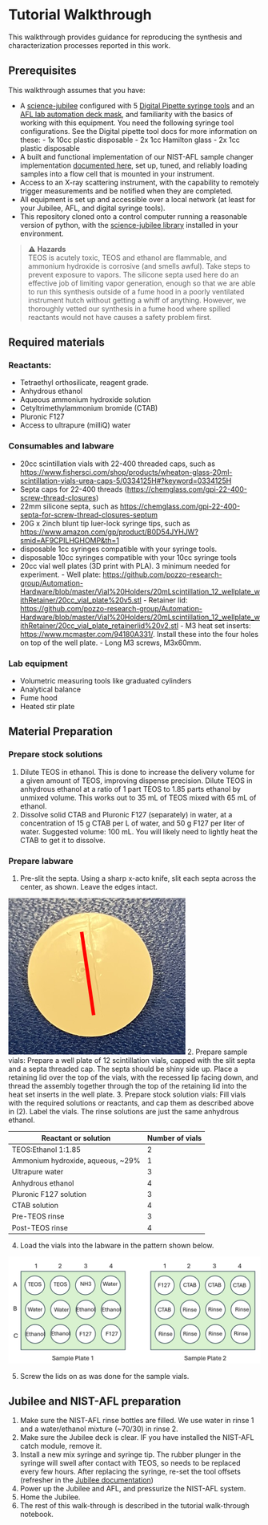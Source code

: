 # Tutorial Walkthrough

This walkthrough provides guidance for reproducing the synthesis and characterization processes reported in this work. 

## Prerequisites
This walkthrough assumes that you have:
- A [science-jubilee](https://science-jubilee.readthedocs.io/en/latest/index.html) configured with 5 [Digital Pipette syringe tools](https://science-jubilee.readthedocs.io/en/latest/building/http_syringe.html) and an [AFL lab automation deck mask](https://github.com/machineagency/science-jubilee/blob/main/tool_library/bed_plate/fabrication_files/AFL_deck_plate.svg), and familiarity with the basics of working with this equipment. You need the following syringe tool configurations. See the Digital pipette tool docs for more information on these:
        - 1x 10cc plastic disposable
        - 2x 1cc Hamilton glass 
        - 2x 1cc plastic disposable
- A built and functional implementation of our NIST-AFL sample changer implementation [documented here](https://github.com/pozzo-research-group/AFL-sample-loader), set up, tuned, and reliably loading samples into a flow cell that is mounted in your instrument.
- Access to an X-ray scattering instrument, with the capability to remotely trigger measurements and be notified when they are completed. 
- All equipment is set up and accessible over a local network (at least for your Jubilee, AFL, and digital syringe tools). 
- This repository cloned onto a control computer running a reasonable version of python, with the [science-jubilee library](https://github.com/machineagency/science-jubilee) installed in your environment. 


> ⚠️ **Hazards**  
> TEOS is acutely toxic, TEOS and ethanol are flammable, and ammonium hydroxide is corrosive (and smells awful). Take steps to prevent exposure to vapors. The silicone septa used here do an effective job of limiting vapor generation, enough so that we are able to run this synthesis outside of a fume hood in a poorly ventilated instrument hutch without getting a whiff of anything. However, we thoroughly vetted our synthesis in a fume hood where spilled reactants would not have causes a safety problem first. 

## Required materials

### Reactants:
- Tetraethyl orthosilicate, reagent grade. 
- Anhydrous ethanol
- Aqueous ammonium hydroxide solution
- Cetyltrimethylammonium bromide (CTAB)
- Pluronic F127
- Access to ultrapure (milliQ) water

### Consumables and labware
- 20cc scintillation vials with 22-400 threaded caps, such as https://www.fishersci.com/shop/products/wheaton-glass-20ml-scintillation-vials-urea-caps-5/0334125H#?keyword=0334125H
- Septa caps for 22-400 threads (https://chemglass.com/gpi-22-400-screw-thread-closures)
- 22mm silicone septa, such as https://chemglass.com/gpi-22-400-septa-for-screw-thread-closures-septum
- 20G x 2inch blunt tip luer-lock syringe tips, such as https://www.amazon.com/gp/product/B0D54JYHJW?smid=AF9CPILHGHOMP&th=1
- disposable 1cc syringes compatible with your syringe tools.
- disposable 10cc syringes compatible with your 10cc syringe tools
- 20cc vial well plates (3D print with PLA). 3 minimum needed for experiment.
        - Well plate: https://github.com/pozzo-research-group/Automation-Hardware/blob/master/Vial%20Holders/20mLscintillation_12_wellplate_withRetainer/20cc_vial_plate%20v5.stl
        - Retainer lid: https://github.com/pozzo-research-group/Automation-Hardware/blob/master/Vial%20Holders/20mLscintillation_12_wellplate_withRetainer/20cc_vial_plate_retainerlid%20v2.stl
        - M3 heat set inserts: https://www.mcmaster.com/94180A331/. Install these into the four holes on top of the well plate. 
        - Long M3 screws, M3x60mm.

### Lab equipment
- Volumetric measuring tools like graduated cylinders
- Analytical balance
- Fume hood
- Heated stir plate


## Material Preparation

### Prepare stock solutions
1. Dilute TEOS in ethanol. This is done to increase the delivery volume for a given amount of TEOS, improving dispense precision. Dilute TEOS in anhydrous ethanol at a ratio of 1 part TEOS to 1.85 parts ethanol by unmixed volume. This works out to 35 mL of TEOS mixed with 65 mL of ethanol.
2. Dissolve solid CTAB and Pluronic F127 (separately) in water, at a concentration of 15 g CTAB per L of water, and 50 g F127 per liter of water. Suggested volume: 100 mL. You will likely need to lightly heat the CTAB to get it to dissolve. 

### Prepare labware
1. Pre-slit the septa. Using a sharp x-acto knife, slit each septa across the center, as shown. Leave the edges intact.

<img src="septa_slit.png">
2. Prepare sample vials: Prepare a well plate of 12 scintillation vials, capped with the slit septa and a septa threaded cap. The septa should be shiny side up. Place a retaining lid over the top of the vials, with the recessed lip facing down, and thread the assembly together through the top of the retaining lid into the heat set inserts in the well plate. 
3. Prepare stock solution vials: Fill vials with the required solutions or reactants, and cap them as described above in (2). Label the vials. The rinse solutions are just the same anhydrous ethanol.

| Reactant or solution | Number of vials |
| --- | --- |
| TEOS:Ethanol 1:1.85 | 2 |
| Ammonium hydroxide, aqueous, ~29% | 1|
| Ultrapure water | 3 |
| Anhydrous ethanol | 4 |
| Pluronic F127 solution | 3 |
| CTAB solution | 4 |
| Pre-TEOS rinse | 3 |
| Post-TEOS rinse | 4 |

4. Load the vials into the labware in the pattern shown below.

<img src="samples_layout.png">

5. Screw the lids on as was done for the sample vials. 

## Jubilee and NIST-AFL preparation
1. Make sure the NIST-AFL rinse bottles are filled. We use water in rinse 1 and a water/ethanol mixture (~70/30) in rinse 2.
2. Make sure the Jubilee deck is clear. IF you have installed the NIST-AFL catch module, remove it.
3. Install a new mix syringe and syringe tip. The rubber plunger in the syringe will swell after contact with TEOS, so needs to be replaced every few hours. After replacing the syringe, re-set the tool offsets (refresher in the [Jubilee documentation](https://science-jubilee.readthedocs.io/en/latest/getting_started/new_user_guide.html#setting-tool-parking-post-positions-and-offsets))
4. Power up the Jubilee and AFL, and pressurize the NIST-AFL system.
5. Home the Jubilee.
6. The rest of this walk-through is described in the tutorial walk-through notebook. 

